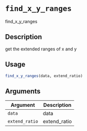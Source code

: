 # `find_x_y_ranges`

find_x_y_ranges


## Description

get the extended ranges of x and y


## Usage

```r
find_x_y_ranges(data, extend_ratio)
```


## Arguments

Argument      |Description
------------- |----------------
`data`     |     data
`extend_ratio`     |     extend_ratio


